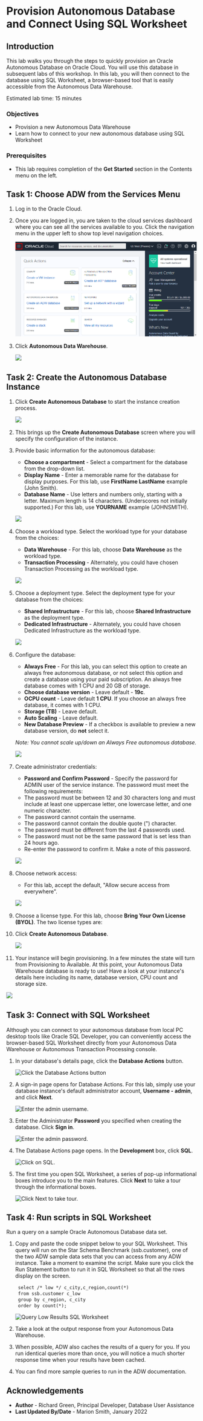 
<!-- Updated April 12, 2021 -->
# Provision Autonomous Database and Connect Using SQL Worksheet

## Introduction

This lab walks you through the steps to quickly provision an Oracle Autonomous Database on Oracle Cloud. You will use this database in subsequent labs of this workshop. In this lab, you will then connect to the database using SQL Worksheet, a browser-based tool that is easily accessible from the Autonomous Data Warehouse.

[](youtube:a6Jm7lYaCWI)

Estimated lab time: 15 minutes

### Objectives

-   Provision a new Autonomous Data Warehouse
-   Learn how to connect to your new autonomous database using SQL Worksheet


### Prerequisites

-   This lab requires completion of the **Get Started** section in the Contents menu on the left.  


## Task 1: Choose ADW from the Services Menu

1. Log in to the Oracle Cloud.
2. Once you are logged in, you are taken to the cloud services dashboard where you can see all the services available to you. Click the navigation menu in the upper left to show top level navigation choices.

    ![](./images/picture100-36.png " ")


3. Click **Autonomous Data Warehouse**.

    ![](https://raw.githubusercontent.com/oracle/learning-library/master/common/images/console/database-adw.png " ")


## Task 2: Create the Autonomous Database Instance

1. Click **Create Autonomous Database** to start the instance creation process.


    ![](https://raw.githubusercontent.com/oracle/learning-library/data-management-library/university/howard/csci-432-db-sys/database-basics/images/picture100-23.png " ")


2.  This brings up the __Create Autonomous Database__ screen where you will specify the configuration of the instance.
3. Provide basic information for the autonomous database:

    - __Choose a compartment__ - Select a compartment for the database from the drop-down list.
    - __Display Name__ - Enter a memorable name for the database for display purposes. For this lab, use __FirstName LastName__ example (John Smith).
    - __Database Name__ - Use letters and numbers only, starting with a letter. Maximum length is 14 characters. (Underscores not initially supported.) For this lab, use __YOURNAME__ example (JOHNSMITH).

    ![](https://raw.githubusercontent.com/oracle/learning-library/data-management-library/university/howard/csci-432-db-sys/database-basics/images/database-name.png " ")

4. Choose a workload type. Select the workload type for your database from the choices:

    - __Data Warehouse__ - For this lab, choose __Data Warehouse__ as the workload type.
    - __Transaction Processing__ - Alternately, you could have chosen Transaction Processing as the workload type.


    ![](https://raw.githubusercontent.com/oracle/learning-library/data-management-library/university/howard/csci-432-db-sys/database-basics/images/picture100-26b.png " ")


5. Choose a deployment type. Select the deployment type for your database from the choices:

    - __Shared Infrastructure__ - For this lab, choose __Shared Infrastructure__ as the deployment type.
    - __Dedicated Infrastructure__ - Alternately, you could have chosen Dedicated Infrastructure as the workload type.

    ![](https://raw.githubusercontent.com/oracle/learning-library/data-management-library/university/howard/csci-432-db-sys/database-basics/images/picture100-26-deployment-type.png " ")

6. Configure the database:

    - __Always Free__ - For this lab, you can select this option to create an always free autonomous database, or not select this option and create a database using your paid subscription. An always free database comes with 1 CPU and 20 GB of storage.
    - __Choose database version__ - Leave default - __19c__.
    - __OCPU count__ - Leave default __1 CPU__. If you choose an always free database, it comes with 1 CPU.
    - __Storage (TB)__ - Leave default. 
    - __Auto Scaling__ - Leave default.
    - __New Database Preview__ - If a checkbox is available to preview a new database version, do __not__ select it.

    *Note: You cannot scale up/down an Always Free autonomous database.*

    ![](https://raw.githubusercontent.com/oracle/learning-library/data-management-library/university/howard/csci-432-db-sys/database-basics/images/picture100-26c.png " ")

7. Create administrator credentials:

    - __Password and Confirm Password__ - Specify the password for ADMIN user of the service instance. The password must meet the following requirements:
    - The password must be between 12 and 30 characters long and must include at least one uppercase letter, one lowercase letter, and one numeric character.
    - The password cannot contain the username.
    - The password cannot contain the double quote (") character.
    - The password must be different from the last 4 passwords used.
    - The password must not be the same password that is set less than 24 hours ago.
    - Re-enter the password to confirm it. Make a note of this password.

    ![](https://raw.githubusercontent.com/oracle/learning-library/data-management-library/university/howard/csci-432-db-sys/database-basics/images/picture100-26d.png " ")

    
8. Choose network access:
    - For this lab, accept the default, "Allow secure access from everywhere".
   
    ![](https://raw.githubusercontent.com/oracle/learning-library/data-management-library/university/howard/csci-432-db-sys/database-basics/images/picture100-26e.png " ")
    
9. Choose a license type. For this lab, choose __Bring Your Own License (BYOL)__. The two license types are:

10. Click __Create Autonomous Database__.


    ![](https://raw.githubusercontent.com/oracle/learning-library/data-management-library/university/howard/csci-432-db-sys/database-basics/images/picture100-27.png " ")

11.  Your instance will begin provisioning. In a few minutes the state will turn from Provisioning to Available. At this point, your Autonomous Data Warehouse database is ready to use! Have a look at your instance's details here including its name, database version, CPU count and storage size.

   ![](https://raw.githubusercontent.com/oracle/learning-library/data-management-library/university/howard/csci-432-db-sys/database-basics/images/picture100-32.png " ")

   
## Task 3: Connect with SQL Worksheet

Although you can connect to your autonomous database from local PC desktop tools like Oracle SQL Developer, you can conveniently access the browser-based SQL Worksheet directly from your Autonomous Data Warehouse or Autonomous Transaction Processing console.

1. In your database's details page, click the **Database Actions** button.

    ![Click the Database Actions button](https://raw.githubusercontent.com/oracle/learning-library/data-management-library/university/howard/csci-432-db-sys/database-basics/images/click-database-actions-button.png " ")

2. A sign-in page opens for Database Actions. For this lab, simply use your database instance's default administrator account, **Username - admin**, and click **Next**.


    ![Enter the admin username.](https://raw.githubusercontent.com/oracle/learning-library/data-management-library/university/howard/csci-432-db-sys/database-basics/images/picture100-16.png " ")

3. Enter the Administrator **Password** you specified when creating the database. Click **Sign in**.

    ![Enter the admin password.](https://raw.githubusercontent.com/oracle/learning-library/data-management-library/university/howard/csci-432-db-sys/database-basics/images/picture100-16-password.png " ")

4. The Database Actions page opens. In the **Development** box, click **SQL**.

    ![Click on SQL.](https://raw.githubusercontent.com/oracle/learning-library/data-management-library/university/howard/csci-432-db-sys/database-basics/images/picture100-16-click-sql.png " ")

5. The first time you open SQL Worksheet, a series of pop-up informational boxes introduce you to the main features. Click **Next** to take a tour through the informational boxes.

    ![Click Next to take tour.](https://raw.githubusercontent.com/oracle/learning-library/data-management-library/university/howard/csci-432-db-sys/database-basics/images/picture100-sql-worksheet.png " ")


## Task 4: Run scripts in SQL Worksheet

Run a query on a sample Oracle Autonomous Database data set.

1. Copy and paste the code snippet below to your SQL Worksheet. This query will run on the Star Schema Benchmark (ssb.customer), one of the two ADW sample data sets that you can access from any ADW instance. Take a moment to examine the script. Make sure you click the Run Statement button to run it in SQL Worksheet so that all the rows display on the screen.

        select /* low */ c_city,c_region,count(*)
        from ssb.customer c_low
        group by c_region, c_city
        order by count(*);

    ![Query Low Results SQL Worksheet](https://raw.githubusercontent.com/oracle/learning-library/data-management-library/university/howard/csci-432-db-sys/database-basics/images/ssb-query-low-results-sql-worksheet.png " ")

2. Take a look at the output response from your Autonomous Data Warehouse.

3. When possible, ADW also caches the results of a query for you.  If you run identical queries more than once, you will notice a much shorter response time when your results have been cached.

4. You can find more sample queries to run in the ADW documentation.


    
## Acknowledgements

- **Author** - Richard Green, Principal Developer, Database User Assistance
- **Last Updated By/Date** - Marion Smith, January 2022
